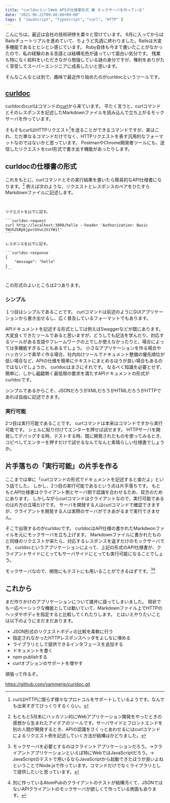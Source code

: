 ```yaml
---
title: "curldocというWeb APIの仕様書形式 兼 モックサーバを作っている"
date: "2021-06-21T09:40:00+09:00"
tags: [ "JavaScript", "TypeScript", "curl", "HTTP" ]
---
```


こんにちは。最近は会社の技術研修を粛々と受けています。
6月に入ってからはRailsチュートリアルを進めていて、ちょうど先週に終わりました。Railsは大変多機能であるとヒシヒシ感じています。
Ruby自体も今まで書いたことがなかったので、私の経験のある言語とは結構毛色が違っていて面白い気分です。
残業も特になく給料をいただきながら勉強している謎の身分ですが、権利をありがたく享受してスーパーエンジニアに成長したいと思います。

そんなこんなとは別で、趣味で最近作り始めたのがcurldocというツールです。

## [curldoc](https://github.com/yammerjp/curldoc.git)

curldocのcurlはコマンドの[curl](https://curl.se)から来ています。
平たく言うと、curlコマンドとそのレスポンスを記述したMarkdownファイルを読み込んで立ち上がるモックサーバを作っています。

そもそもcurlはHTTPリクエスト[^1]を送ることができるコマンドですが、実はこれ、ただ単なるコマンドだけでなく、HTTPリクエストを表す汎用的なフォーマットなのではないかと思っています。
PostmanやChrome開発者ツールにも、送信したリクエストをcurl形式で書き出す機能があったりします。

## curldocの仕様書の形式

これをもとに、curlコマンドとその実行結果を書いたら簡易的なAPI仕様書になります。[^2]
例えば次のような、リクエストとレスポンスのペアをひたすらMarkdownファイルに記述します。

<pre><code class="hljs language-markdown">

リクエストを以下に記す。

```curldoc-request
curl http://localhost:3000/hello --header 'Authorization: Basic YWxhZGRpbjpvcGVuc2VzYW1l'
```

レスポンスを以下に記す。

```curldoc-response
{
    "message": "hello"
}
```

</code></pre>

この形式のよいところは2つあります。

### シンプル

１つ目はシンプルであることです。
curlコマンドは前述のようにGUIアプリケーションから書き出せるし、広く普及しているフォーマットでもあります。

APIドキュメントを記述する形式としては例えばSwaggerなどが既にあります。
大変良くできたツールであると思いますが、どうしても記法を学んだり、対応するツールがある言語やフレームワークの上でしか使えなかったりと、場合によっては多機能すぎることもあるでしょう。
小さなアプリケーションを作る場合やハッカソンで素早く作る場合、社内向けツールでドキュメント整備の優先順位が低い場合など、APIの仕様を簡単にテキストにまとめるほうが良い場合もあるのではないでしょうか。
curldocはまさにそれです。
なるべく知識を必要とせず、簡単に、しかし齟齬無く最低限の要求を満たすAPIドキュメントの形式がcurldocです。

シンプルであるからこそ、JSONだろうがXMLだろうがHTMLだろうがHTTPであれば自由に記述できます。

### 実行可能

2つ目は実行可能であることです。
curlコマンドは本来はコマンドですから実行可能です。
シェルに貼り付けてエンターを押せば試せます。
HTTPサーバを開発してデバッグする時、テストする時、既に開発されたものを使ってみるとき、コピペしてエンターを押すだけで試せるなんてなんと素晴らしい仕様書でしょうか。

## 片手落ちの「実行可能」の片手を作る

ここまでは単に「curlコマンドの形式でドキュメントを記述すると楽だよ」という話でした。
しかし、2つ目の実行可能であるという点は片手落ちです。
もともとAPI仕様書はクライアント側とサーバ側で認識を合わせるため、双方のためにあります。
しかしながらcurlコマンドはクライアントなので、実行可能であるのは片方の立場だけです。
サーバを開発する人はcurlコマンドで確認できますが、クライアントを開発する人は実際のサーバができあがるまで実行できません。

そこで出現するのがcurldocです。
curldocはAPI仕様の書かれたMarkdwonファイルを元にモックサーバを立ち上げます。
Markdownファイルに書かれたものと同様のリクエストが来たら、対応するレスポンスを返すだけのモックサーバです。
curldocというアプリケーションによって、上記の形式のAPI仕様書が、クライアントサイドにとってもサーバサイドにとっても実行可能になることでしょう。

モックサーバなので、開発にもテストにも用いることができるはずです。[^3][^4]

## これから

まだ作りかけのアプリケーションについて雄弁に語ってしまいました。
現状でも一応ベーシックな機能としては動いていて、Markdownファイル上でHTTPのヘッダやボディを指定すると比較してくれたりします。
とはいえやりたいことは以下のようにまだまだあります。

- JSON形式のリクエストボディの比較を柔軟に行う
- 指定されなかったHTTPレスポンスヘッダをよしなに埋める
- ライブラリとして提供できるインタフェースを追加する
- ドキュメントを書く
- npm publishする
- curlオプションのサポートを増やす

頑張って作るぞ。

https://github.com/yammerjp/curldoc.git


[^1]: curlはHTTPに限らず様々なプロトコルをサポートしているようです。なんでも出来すぎてびっくりするくらい。
[^2]: もともと5月末にハッカソン的にWebアプリケーション開発をやったときの感想から生まれたアイデアのツールです。サーバサイドとフロントエンドを別の人間が開発するとき、APIの認識をさくっとあわせるにはcurlコマンドによるリクエスト例を記述していく方法が結構はかどりました。
[^3]: モックサーバを必要とするのはクライントアプリケーションだろう。→クライアントアプリケーションといえば特にWebではJavaScriptだろう。→ JavaScriptのテストで用いるならJavaScriptから起動できたほうが良いよねということでNode.jsで作っています。コマンドだけでなくライブラリとして提供したいと思っています。
[^4]: 別に作っているAtomPubのクライアントのテストが結構汚くて、JSONではないAPIクライアントのモックサーバが欲しくて作っている側面もあります。
